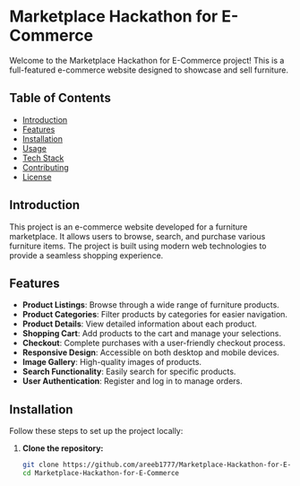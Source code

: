 # Marketplace Hackathon for E-Commerce

Welcome to the Marketplace Hackathon for E-Commerce project! This is a full-featured e-commerce website designed to showcase and sell furniture.

## Table of Contents

- [Introduction](#introduction)
- [Features](#features)
- [Installation](#installation)
- [Usage](#usage)
- [Tech Stack](#tech-stack)
- [Contributing](#contributing)
- [License](#license)

## Introduction

This project is an e-commerce website developed for a furniture marketplace. It allows users to browse, search, and purchase various furniture items. The project is built using modern web technologies to provide a seamless shopping experience.

## Features

- **Product Listings**: Browse through a wide range of furniture products.
- **Product Categories**: Filter products by categories for easier navigation.
- **Product Details**: View detailed information about each product.
- **Shopping Cart**: Add products to the cart and manage your selections.
- **Checkout**: Complete purchases with a user-friendly checkout process.
- **Responsive Design**: Accessible on both desktop and mobile devices.
- **Image Gallery**: High-quality images of products.
- **Search Functionality**: Easily search for specific products.
- **User Authentication**: Register and log in to manage orders.

## Installation

Follow these steps to set up the project locally:

1. **Clone the repository:**
   ```bash
   git clone https://github.com/areeb1777/Marketplace-Hackathon-for-E-Commerce.git
   cd Marketplace-Hackathon-for-E-Commerce
   ```
